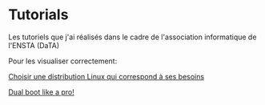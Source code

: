 # Tutorials
Les tutoriels que j'ai réalisés dans le cadre de l'association informatique de l'ENSTA (DaTA)

Pour les visualiser correctement:

[Choisir une distribution Linux qui correspond à ses besoins](https://qkrempp.github.io/Tutorials/Choisir%20une%20distribution%20Linux%20qui%20correspond%20%C3%A0%20ses%20besoins.html)

[Dual boot like a pro!](https://qkrempp.github.io/Tutorials/master/Dual%20Boot%20like%20a%20pro!.html)
